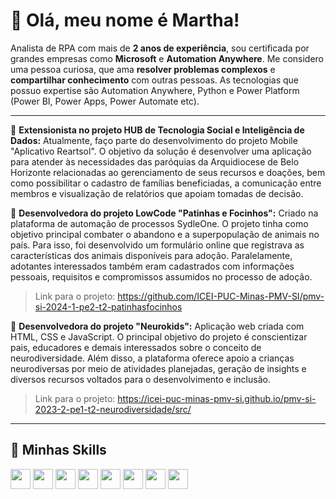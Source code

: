 # 👾 Olá, meu nome é Martha!

Analista de RPA com mais de **2 anos de experiência**, sou certificada por grandes empresas como **Microsoft** e **Automation Anywhere**. Me considero uma pessoa curiosa, que ama **resolver problemas complexos** e **compartilhar conhecimento** com outras pessoas. As tecnologias que possuo expertise são Automation Anywhere, Python e Power Platform (Power BI, Power Apps, Power Automate etc).

---

🔭 **Extensionista no projeto HUB de Tecnologia Social e Inteligência de Dados:** Atualmente, faço parte do desenvolvimento do projeto Mobile "Aplicativo Reartsol". O objetivo da solução é desenvolver uma aplicação para atender às necessidades das paróquias da Arquidiocese de Belo Horizonte relacionadas ao gerenciamento de seus recursos e doações, bem como possibilitar o cadastro de famílias beneficiadas, a comunicação entre membros e visualização de relatórios que apoiam tomadas de decisão.

🔭 **Desenvolvedora do projeto LowCode "Patinhas e Focinhos":** Criado na plataforma de automação de processos SydleOne. O projeto tinha como objetivo principal combater o abandono e a superpopulação de animais no país. Para isso, foi desenvolvido um formulário online que registrava as características dos animais disponíveis para adoção. Paralelamente, adotantes interessados também eram cadastrados com informações pessoais, requisitos e compromissos assumidos no processo de adoção. 

> Link para o projeto: https://github.com/ICEI-PUC-Minas-PMV-SI/pmv-si-2024-1-pe2-t2-patinhasfocinhos

🔭 **Desenvolvedora do projeto "Neurokids":** Aplicação web criada com HTML, CSS e JavaScript. O principal objetivo do projeto é conscientizar pais, educadores e demais interessados sobre o conceito de neurodiversidade. Além disso, a plataforma oferece apoio a crianças neurodiversas por meio de atividades planejadas, geração de insights e diversos recursos voltados para o desenvolvimento e inclusão.

> Link para o projeto: https://icei-puc-minas-pmv-si.github.io/pmv-si-2023-2-pe1-t2-neurodiversidade/src/

---

## 🚀 Minhas Skills

<code><img height="32" src="https://github.com/user-attachments/assets/13ec235b-d50d-4eb5-8c43-50bde64be15d"/></code>
<code><img height="32" src="https://github.com/user-attachments/assets/287fe025-438b-44b8-8880-d21a7a9046da"/></code>
<code><img height="32" src="https://github.com/user-attachments/assets/dd74c160-9f45-4c6b-9ec8-0167dce47c46"/></code>
<code><img height="32" src="https://github.com/user-attachments/assets/5c6ee9f8-d891-4c22-aea9-13ad315afd94"/></code>
<code><img height="32" src="https://github.com/user-attachments/assets/734e682c-abf0-46e2-91f4-be87a1351602"/></code>
<code><img height="32" src="https://github.com/user-attachments/assets/93ef4fb1-589a-4b31-a7f4-7a30bb23db8c"/></code>
<code><img height="32" src="https://github.com/user-attachments/assets/1997b611-a850-4c57-8069-3ec523f70b9e"/></code>
<code><img height="32" src="https://github.com/user-attachments/assets/cc38258f-762c-4456-84ae-1e28230e94e5"/></code>
